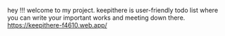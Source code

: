 hey !!!
welcome to my project.
keepithere is user-friendly todo list where you can write your important works and meeting down there.
https://keepithere-f4610.web.app/
